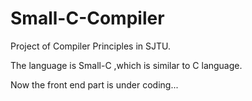 # Small-C-Compiler
<p>Project of Compiler Principles in SJTU.</p>
<p>The language is Small-C ,which is similar to C language.</p>
<p>Now the front end part is under coding...</p>
